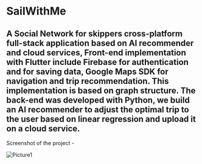 # SailWithMe


## A Social Network for skippers cross-platform full-stack application based on AI recommender and cloud services, Front-end implementation with Flutter include Firebase for authentication and for saving data, Google Maps SDK for navigation and trip recommendation. This implementation is based on graph structure. The back-end was developed with Python, we build an AI recommender to adjust the optimal trip to the user based on linear regression and upload it on a cloud service.

Screenshot of the project - 

![Picture1](https://user-images.githubusercontent.com/50862037/146367421-275a26ac-33e6-4acb-a824-cd47f6eea796.png)
